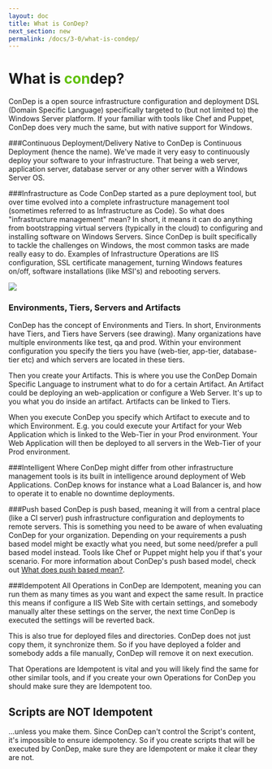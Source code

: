 ```yaml
---
layout: doc
title: What is ConDep?
next_section: new
permalink: /docs/3-0/what-is-condep/
---
```


<h1>What is <span style="color: #61c10b;">con</span>dep?</h1>

ConDep is a open source infrastructure configuration and deployment DSL (Domain Specific Language) specifically targeted to (but not limited to) the Windows Server platform. If your familiar with tools like Chef and Puppet, ConDep does very much the same, but with native support for Windows.

###Continuous Deployment/Delivery
Native to ConDep is Continuous Deployment (hence the name). We've made it very easy to continuously deploy your software to your infrastructure. That being a web server, application server, database server or any other server with a Windows Server OS.

###Infrastructure as Code
ConDep started as a pure deployment tool, but over time evolved into a complete infrastructure management tool (sometimes referred to as Infrastructure as Code). So what does "infrastructure management" mean? In short, it means it can do anything from bootstrapping virtual servers (typically in the cloud) to configuring and installing software on Windows Servers. Since ConDep is built specifically to tackle the challenges on Windows, the most common tasks are made really easy to do. Examples of Infrastructure Operations are IIS configuration, SSL certificate management, turning Windows features on/off, software installations (like MSI's) and rebooting servers.

<img src="../../../images/condep_arch2.png" class="img-align-right" style="shape-outside: url(../../../images/condep_arch2.png);shape-image-threshold: 0.1;">

### Environments, Tiers, Servers and Artifacts
ConDep has the concept of Environments and Tiers. In short, Environments have Tiers, and Tiers have Servers (see drawing). Many organizations have multiple environments like test, qa and prod. Within your environment configuration you specify the tiers you have (web-tier, app-tier, database-tier etc) and which servers are located in these tiers. 

Then you create your Artifacts. This is where you use the ConDep Domain Specific Language to instrument what to do for a certain Artifact. An Artifact could be deploying an web-application or configure a Web Server. It's up to you what you do inside an artifact. Artifacts can be linked to Tiers.

When you execute ConDep you specify which Artifact to execute and to which Environment. E.g. you could execute your Artifact for your Web Application which is linked to the Web-Tier in your Prod environment. Your Web Application will then be deployed to all servers in the Web-Tier of your Prod environment.

###Intelligent
Where ConDep might differ from other infrastructure management tools is its built in intelligence around deployment of Web Applications. ConDep knows for instance what a Load Balancer is, and how to operate it to enable no downtime deployments. 

###Push based
ConDep is push based, meaning it will from a central place (like a CI server) push infrastructure configuration and deployments to remote servers. This is something you need to be aware of when evaluating ConDep for your organization. Depending on your requirements a push based model might be exactly what you need, but some need/prefer a pull based model instead. Tools like Chef or Puppet might help you if that's your scenario. For more information about ConDep's push based model, check out <a href="/docs/3-0/push-based/">What does push based mean?</a>.

###Idempotent
All Operations in ConDep are Idempotent, meaning you can run them as many times as you want and expect the same result. In practice this means if configure a IIS Web Site with certain settings, and somebody manually alter these settings on the server, the next time ConDep is executed the settings will be reverted back.

This is also true for deployed files and directories. ConDep does not just copy them, it synchronize them. So if you have deployed a folder and somebody adds a file manually, ConDep will remove it on next execution.

That Operations are Idempotent is vital and you will likely find the same for other similar tools, and if you create your own Operations for ConDep you should make sure they are Idempotent too.

<div class="note warning">
	<h2>Scripts are NOT Idempotent</h2>
  <p>
  	...unless you make them. Since ConDep can't control the Script's content, it's impossible to ensure idempotency. So if you create scripts that will be executed by ConDep, make sure they are Idempotent or make it clear they are not.
	</p>
</div>
